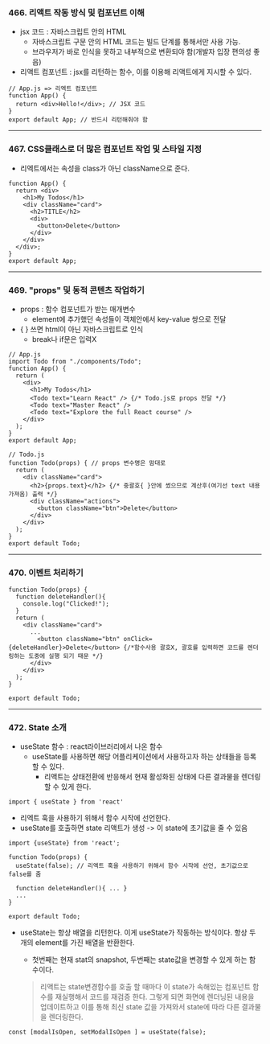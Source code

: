 ### 466. 리액트 작동 방식 및 컴포넌트 이해

- jsx 코드 : 자바스크립트 안의 HTML
  - 자바스크립트 구문 안의 HTML 코드는 빌드 단계를 통해서만 사용 가능.
  - 브라우저가 바로 인식을 못하고 내부적으로 변환되야 함(개발자 입장 편의성 좋음)
- 리액트 컴포넌트 :  jsx를 리턴하는 함수, 이를 이용해 리액트에게 지시할 수 있다.

```react
// App.js => 리엑트 컴포넌트
function App() {
  return <div>Hello!</div>; // JSX 코드
}
export default App; // 반드시 리턴해줘야 함
```

---

### 467. CSS클래스로 더 많은 컴포넌트 작업 및 스타일 지정

- 리엑트에서는 속성을 class가 아닌 className으로 준다.

```react
function App() {
  return <div>
    <h1>My Todos</h1>
    <div className="card">
      <h2>TITLE</h2>
      <div>
        <button>Delete</button>
      </div>
    </div>
  </div>;
}
export default App;
```

---

### 469. "props" 및 동적 콘텐츠 작업하기

- props : 함수 컴포넌트가 받는 매개변수
  - element에 추가했던 속성들이 객체안에서 key-value 쌍으로 전달
- { } 쓰면 html이 아닌 자바스크립트로 인식
  - break나 if문은 입력X

```react
// App.js
import Todo from "./components/Todo";
function App() {
  return (
    <div>
      <h1>My Todos</h1>
      <Todo text="Learn React" /> {/* Todo.js로 props 전달 */}
      <Todo text="Master React" />
      <Todo text="Explore the full React course" />
    </div>
  );
}
export default App;

// Todo.js
function Todo(props) { // props 변수명은 맘대로
  return (
    <div className="card">
      <h2>{props.text}</h2>	{/* 중괄호{ }안에 썼으므로 계산후(여기선 text 내용 가져옴) 출력 */}
      <div className="actions">
        <button className="btn">Delete</button>
      </div>
    </div>
  );
}
export default Todo;
```

---

### 470. 이벤트 처리하기

```react
function Todo(props) {
  function deleteHandler(){
    console.log("Clicked!");
  }
  return (
    <div className="card">
      ...
        <button className="btn" onClick={deleteHandler}>Delete</button> {/*함수사용 괄호X, 괄호를 입력하면 코드를 렌더링하는 도중에 실행 되기 때문 */}
      </div>
    </div>
  );
}

export default Todo;
```

---

### 472. State 소개

- useState 함수 :  react라이브러리에서 나온 함수
  - useState를 사용하면 해당 어플리케이션에서 사용하고자 하는 상태들을 등록할 수 있다.
    - 리액트는 상태전환에 반응해서 현재 활성화된 상태에 다른 결과물을 렌더링 할 수 있게 한다.

```react
import { useState } from 'react'
```

-  리엑트 훅을 사용하기 위해서 함수 시작에 선언한다.
  - useState를 호출하면 state 리액트가 생성 -> 이 state에 초기값을 줄 수 있음

```react
import {useState} from 'react';

function Todo(props) {
  useState(false); // 리엑트 훅을 사용하기 위해서 함수 시작에 선언, 초기값으로 false를 줌
  
  function deleteHandler(){ ... }
  ...
}
  
export default Todo;
```

- useState는 항상 배열을 리턴한다.  이게 useState가 작동하는 방식이다. 항상 두개의 element를 가진 배열을 반환한다.

  - 첫번째는 현재 stat의 snapshot, 두번째는 state값을 변경할  수 있게 하는 함수이다.

  > 리액트는 state변경함수를  호출 할 때마다 이 state가 속해있는 컴포넌트 함수를 재실행해서 코드를 재검증 한다. 그렇게 되면 화면에 렌더닝된 내용을 업데이트하고 이를 통해 최신 state 값을 가져와서 state에 따라 다른 결과물을 렌더링한다.

```react
const [modalIsOpen, setModalIsOpen ] = useState(false);
```



